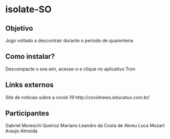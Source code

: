 # isolate-SO

<h2>Objetivo</h2>
Jogo voltado a descontrair durante o periodo de quarentena

<h2>Como instalar?</h2>
Descompacte o exe.win, acesse-o e clique no aplicativo Tron

<h2>Links externos</h2>
Site de noticias sobre a covid-19 http://covidnews.educatux.com.br/

<h2>Participantes</h2>
Gabriel Moreschi Queiroz Mariano
Leandro da Costa de Abreu
Luca Mozart Araujo Almeida
